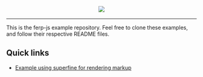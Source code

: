 <p align="center">
  <a href="https://github.com/ferp-js/ferp">
    <img src="./docs/f%3D>rp.jpg" />
  </a>
</p>

---

This is the ferp-js example repository.
Feel free to clone these examples, and follow their respective README files.

## Quick links

 - [Example using superfine for rendering markup](./with-superfine)
